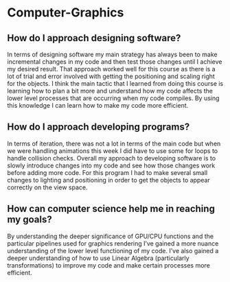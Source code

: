 # Computer-Graphics
## How do I approach designing software? 

In terms of designing software my main strategy has always been to make incremental changes in my code and then test those changes until I achieve my desired result. That approach worked well for this course as there is a lot of trial and error involved with getting the positioning and scaling right for the objects. I think the main tactic that I learned from doing this course is learning how to plan a bit more and understand how my code affects the lower level processes that are occurring when my code compiles. By using this knowledge I can learn how to make my code more efficient.

## How do I approach developing programs? 

In terms of iteration, there was not a lot in terms of the main code but when we were handling animations this week I did have to use some for loops to handle collision checks. Overall my approach to developing software is to slowly introduce changes into my code and see how those changes work before adding more code. For this program I had to make several small changes to lighting and positioning in order to get the objects to appear correctly on the view space.

## How can computer science help me in reaching my goals? 

By understanding the deeper significance of GPU/CPU functions and the particular pipelines used for graphics rendering I’ve gained a more nuance understanding of the lower level functioning of my code. I’ve also gained a deeper understanding of how to use Linear Algebra (particularly transformations) to improve my code and make certain processes more efficient. 
